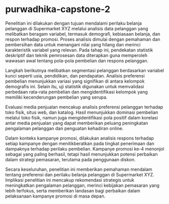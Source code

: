 # purwadhika-capstone-2

Penelitian ini dilakukan dengan tujuan mendalami perilaku belanja pelanggan di Supermarket XYZ melalui analisis data pelanggan yang melibatkan beragam variabel, termasuk demografi, kebiasaan belanja, dan respon terhadap promosi. Proses analisis dimulai dengan pemahaman dan pembersihan data untuk menangani nilai yang hilang dan merinci karakteristik variabel yang relevan. Pada tahap ini, pendekatan statistik deskriptif dan teknik pemrosesan data diterapkan guna memperoleh wawasan awal tentang pola-pola pembelian dan respons pelanggan.

Langkah berikutnya melibatkan segmentasi pelanggan berdasarkan variabel kunci seperti usia, pendidikan, dan pendapatan. Analisis preferensi pembelian menunjukkan variasi yang signifikan di antara kelompok demografis ini. Selain itu, uji statistik digunakan untuk memvalidasi perbedaan rata-rata pembelian dan mengidentifikasi kelompok yang memiliki kecenderungan pembelian yang serupa.

Evaluasi media penjualan mencakup analisis preferensi pelanggan terhadap toko fisik, situs web, dan katalog. Hasil menunjukkan dominasi pembelian melalui toko fisik, namun juga mengidentifikasi pola positif dalam korelasi antar media penjualan yang dapat memberikan peluang peningkatan pengalaman pelanggan dan penguatan kehadiran online.

Dalam konteks kampanye promosi, dilakukan analisis respons terhadap setiap kampanye dengan menitikberatkan pada tingkat penerimaan dan dampaknya terhadap perilaku pembelian. Kampanye promosi ke-4 menonjol sebagai yang paling berhasil, tetapi hasil menunjukkan potensi perbaikan dalam strategi pemasaran, terutama pada penggunaan diskon.

Secara keseluruhan, penelitian ini memberikan pemahaman mendalam tentang preferensi dan perilaku belanja pelanggan di Supermarket XYZ. Implikasi penelitian ini mencakup rekomendasi strategis untuk meningkatkan pengalaman pelanggan, merinci kebijakan pemasaran yang lebih terfokus, serta memberikan landasan bagi perbaikan dalam pelaksanaan kampanye promosi di masa depan.
